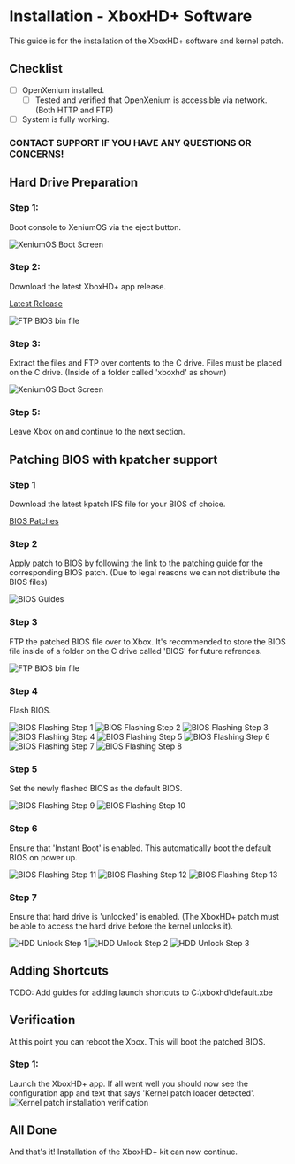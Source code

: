 # Installation - XboxHD+ Software
This guide is for the installation of the XboxHD+ software and kernel patch.

## Checklist
- [ ] OpenXenium installed.
  - [ ] Tested and verified that OpenXenium is accessible via network. (Both HTTP and FTP)
- [ ] System is fully working.

### CONTACT SUPPORT IF YOU HAVE ANY QUESTIONS OR CONCERNS!

## Hard Drive Preparation

### Step 1:
Boot console to XeniumOS via the eject button.

![XeniumOS Boot Screen](/manual/images/upgrade/xeniumos.png)

### Step 2:
Download the latest XboxHD+ app release.

[Latest Release](https://github.com/MakeMHz/xbox-hd-plus-app/releases/latest)

![FTP BIOS bin file](/manual/images/upgrade/latest_release.png)

### Step 3:
Extract the files and FTP over contents to the C drive. Files must be placed on the C drive. (Inside of a folder called 'xboxhd' as shown)

![XeniumOS Boot Screen](/manual/images/upgrade/ftp_app.png)

### Step 5:
Leave Xbox on and continue to the next section.

## Patching BIOS with kpatcher support

### Step 1
Download the latest kpatch IPS file for your BIOS of choice.

[BIOS Patches](/patches/README.md#xbox-kernel-patches-kpatch---xboxhd)

### Step 2
Apply patch to BIOS by following the link to the patching guide for the corresponding BIOS patch. (Due to legal reasons we can not distribute the BIOS files)

![BIOS Guides](/manual/images/upgrade/patches_guide.png)

### Step 3
FTP the patched BIOS file over to Xbox. It's recommended to store the BIOS file inside of a folder on the C drive called 'BIOS' for future refrences.

![FTP BIOS bin file](/manual/images/upgrade/ftp_bios.png)

### Step 4
Flash BIOS.

![BIOS Flashing Step 1](/manual/images/upgrade/flash_step1.png)
![BIOS Flashing Step 2](/manual/images/upgrade/flash_step2.png)
![BIOS Flashing Step 3](/manual/images/upgrade/flash_step3.png)
![BIOS Flashing Step 4](/manual/images/upgrade/flash_step4.png)
![BIOS Flashing Step 5](/manual/images/upgrade/flash_step5.png)
![BIOS Flashing Step 6](/manual/images/upgrade/flash_step6.png)
![BIOS Flashing Step 7](/manual/images/upgrade/flash_step7.png)
![BIOS Flashing Step 8](/manual/images/upgrade/flash_step8.png)

### Step 5
Set the newly flashed BIOS as the default BIOS.

![BIOS Flashing Step 9](/manual/images/upgrade/flash_step9.png)
![BIOS Flashing Step 10](/manual/images/upgrade/flash_step10.png)

### Step 6
Ensure that 'Instant Boot' is enabled. This automatically boot the default BIOS on power up.

![BIOS Flashing Step 11](/manual/images/upgrade/flash_step11.png)
![BIOS Flashing Step 12](/manual/images/upgrade/flash_step12.png)
![BIOS Flashing Step 13](/manual/images/upgrade/flash_step13.png)

### Step 7
Ensure that hard drive is 'unlocked' is enabled. (The XboxHD+ patch must be able to access the hard drive before the kernel unlocks it).

![HDD Unlock Step 1](/manual/images/HDD_Unlock_1.png)
![HDD Unlock Step 2](/manual/images/HDD_Unlock_2.png)
![HDD Unlock Step 3](/manual/images/HDD_Unlock_3.png)


## Adding Shortcuts
TODO: Add guides for adding launch shortcuts to C:\xboxhd\default.xbe

## Verification
At this point you can reboot the Xbox. This will boot the patched BIOS.

### Step 1:
Launch the XboxHD+ app. If all went well you should now see the configuration app and text that says 'Kernel patch loader detected'.
![Kernel patch installation verification](/manual/images/KPatch-Verification.png)

## All Done
And that's it! Installation of the XboxHD+ kit can now continue.

